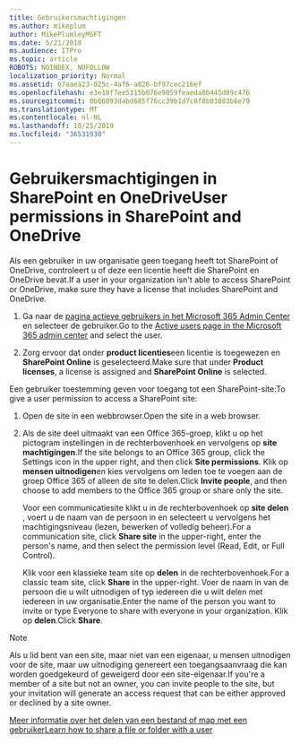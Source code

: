 ```yaml
---
title: Gebruikersmachtigingen
ms.author: mikeplum
author: MikePlumleyMSFT
ms.date: 5/21/2018
ms.audience: ITPro
ms.topic: article
ROBOTS: NOINDEX, NOFOLLOW
localization_priority: Normal
ms.assetid: 67aaea23-025c-4af6-a826-bf97cec216ef
ms.openlocfilehash: e3e18f7ee5315b076e9059feaeda8b445d89c476
ms.sourcegitcommit: 0b06093dabd685f76cc39b1d7c0f8b03883b6e79
ms.translationtype: MT
ms.contentlocale: nl-NL
ms.lasthandoff: 10/25/2019
ms.locfileid: "36531930"
---
```

# <a name="user-permissions-in-sharepoint-and-onedrive"></a><span data-ttu-id="c5898-102">Gebruikersmachtigingen in SharePoint en OneDrive</span><span class="sxs-lookup"><span data-stu-id="c5898-102">User permissions in SharePoint and OneDrive</span></span>

<span data-ttu-id="c5898-103">Als een gebruiker in uw organisatie geen toegang heeft tot SharePoint of OneDrive, controleert u of deze een licentie heeft die SharePoint en OneDrive bevat.</span><span class="sxs-lookup"><span data-stu-id="c5898-103">If a user in your organization isn't able to access SharePoint or OneDrive, make sure they have a license that includes SharePoint and OneDrive.</span></span> 
  
1. <span data-ttu-id="c5898-104">Ga naar de [pagina actieve gebruikers in het Microsoft 365 Admin Center](https://portal.office.com/adminportal/home#/users) en selecteer de gebruiker.</span><span class="sxs-lookup"><span data-stu-id="c5898-104">Go to the [Active users page in the Microsoft 365 admin center](https://portal.office.com/adminportal/home#/users) and select the user.</span></span> 
    
2. <span data-ttu-id="c5898-105">Zorg ervoor dat onder **product licenties**een licentie is toegewezen en **SharePoint Online** is geselecteerd.</span><span class="sxs-lookup"><span data-stu-id="c5898-105">Make sure that under **Product licenses**, a license is assigned and **SharePoint Online** is selected.</span></span> 
    
 <span data-ttu-id="c5898-106">Een gebruiker toestemming geven voor toegang tot een SharePoint-site:</span><span class="sxs-lookup"><span data-stu-id="c5898-106">To give a user permission to access a SharePoint site:</span></span> 
  
1. <span data-ttu-id="c5898-107">Open de site in een webbrowser.</span><span class="sxs-lookup"><span data-stu-id="c5898-107">Open the site in a web browser.</span></span>
    
2. <span data-ttu-id="c5898-108">Als de site deel uitmaakt van een Office 365-groep, klikt u op het pictogram instellingen in de rechterbovenhoek en vervolgens op **site machtigingen**.</span><span class="sxs-lookup"><span data-stu-id="c5898-108">If the site belongs to an Office 365 group, click the Settings icon in the upper right, and then click **Site permissions**.</span></span> <span data-ttu-id="c5898-109">Klik op **mensen uitnodigen**en kies vervolgens om leden toe te voegen aan de groep Office 365 of alleen de site te delen.</span><span class="sxs-lookup"><span data-stu-id="c5898-109">Click **Invite people**, and then choose to add members to the Office 365 group or share only the site.</span></span> 
    
    <span data-ttu-id="c5898-110">Voor een communicatiesite klikt u in de rechterbovenhoek op **site delen** , voert u de naam van de persoon in en selecteert u vervolgens het machtigingsniveau (lezen, bewerken of volledig beheer).</span><span class="sxs-lookup"><span data-stu-id="c5898-110">For a communication site, click **Share site** in the upper-right, enter the person's name, and then select the permission level (Read, Edit, or Full Control).</span></span> 
    
    <span data-ttu-id="c5898-111">Klik voor een klassieke team site op **delen** in de rechterbovenhoek.</span><span class="sxs-lookup"><span data-stu-id="c5898-111">For a classic team site, click **Share** in the upper-right.</span></span> <span data-ttu-id="c5898-112">Voer de naam in van de persoon die u wilt uitnodigen of typ iedereen die u wilt delen met iedereen in uw organisatie.</span><span class="sxs-lookup"><span data-stu-id="c5898-112">Enter the name of the person you want to invite or type Everyone to share with everyone in your organization.</span></span> <span data-ttu-id="c5898-113">Klik op **delen**.</span><span class="sxs-lookup"><span data-stu-id="c5898-113">Click **Share**.</span></span>
    
> [!NOTE]
> <span data-ttu-id="c5898-114">Als u lid bent van een site, maar niet van een eigenaar, u mensen uitnodigen voor de site, maar uw uitnodiging genereert een toegangsaanvraag die kan worden goedgekeurd of geweigerd door een site-eigenaar.</span><span class="sxs-lookup"><span data-stu-id="c5898-114">If you're a member of a site but not an owner, you can invite people to the site, but your invitation will generate an access request that can be either approved or declined by a site owner.</span></span> 
  
[<span data-ttu-id="c5898-115">Meer informatie over het delen van een bestand of map met een gebruiker</span><span class="sxs-lookup"><span data-stu-id="c5898-115">Learn how to share a file or folder with a user</span></span>](https://go.microsoft.com/fwlink/?linkid=533408)
  

